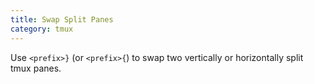 ```yaml
---
title: Swap Split Panes
category: tmux
---
```



Use `<prefix>}` (or `<prefix>{`) to swap two vertically or horizontally
split tmux panes.
